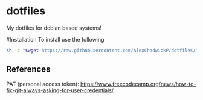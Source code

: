 # dotfiles
My dotfiles for debian based systems!

#Installation
To install use the following
```bash
sh -c "$wget https://raw.githubusercontent.com/AlexChadwickP/dotfiles/main/setup.sh"
```

## References
PAT (personal access token): https://www.freecodecamp.org/news/how-to-fix-git-always-asking-for-user-credentials/ 
